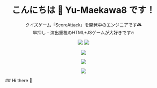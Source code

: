 <!-- タイトル -->
<h1 align="center">こんにちは 👋 Yu-Maekawa8 です！</h1>

<!-- 簡単な自己紹介 -->
<p align="center">
  クイズゲーム「ScoreAttack」を開発中のエンジニアです🎮<br>
  早押し・演出重視のHTML+JSゲームが大好きです🔥
</p>

<!-- バッジ -->
<p align="center">
  <img src="https://img.shields.io/github/followers/Yu-Maekawa8?label=フォロワー&style=social" />
  <img src="https://img.shields.io/github/stars/Yu-Maekawa8/ScoreAttack?label=ScoreAttack&style=social" />
</p>

<!-- GitHub 統計 -->
<p align="center">
  <img src="https://github-readme-stats.vercel.app/api?username=Yu-Maekawa8&show_icons=true&theme=tokyonight" />
</p>

<!-- 使用言語グラフ -->
<p align="center">
  <img src="https://github-readme-stats.vercel.app/api/top-langs/?username=Yu-Maekawa8&layout=compact&theme=tokyonight" />
</p>

<!-- GitHub Snake（オプション） -->
<!-- ※ アクション設定が必要。後で教えます！ -->

<!-- リンクバッジ -->
<p align="center">
  <a href="https://github.com/Yu-Maekawa8/ScoreAttack">
    <img src="https://img.shields.io/badge/ScoreAttack-Check%20it%20out!-green?style=for-the-badge" />
  </a>
</p>
## Hi there 👋

<!--
**Yu-Maekawa8/Yu-Maekawa8** is a ✨ _special_ ✨ repository because its `README.md` (this file) appears on your GitHub profile.

Here are some ideas to get you started:

- 🔭 I’m currently working on ...
- 🌱 I’m currently learning ...
- 👯 I’m looking to collaborate on ...
- 🤔 I’m looking for help with ...
- 💬 Ask me about ...
- 📫 How to reach me: ...
- 😄 Pronouns: ...
- ⚡ Fun fact: ...
-->
